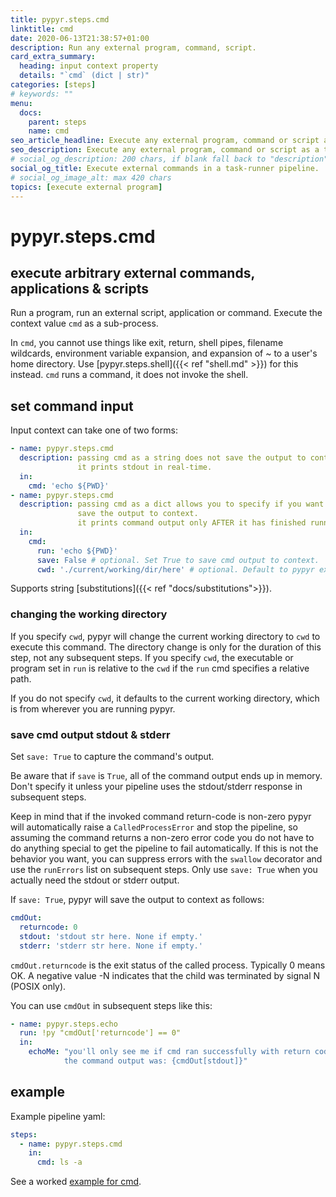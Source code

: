 ```yaml
---
title: pypyr.steps.cmd
linktitle: cmd
date: 2020-06-13T21:38:57+01:00
description: Run any external program, command, script.
card_extra_summary:
  heading: input context property
  details: "`cmd` (dict | str)"
categories: [steps]
# keywords: ""
menu:
  docs:
    parent: steps
    name: cmd
seo_article_headline: Execute any external program, command or script as a task in a pipeline step.
seo_description: Execute any external program, command or script as a task in a task-runner pipeline step.
# social_og_description: 200 chars, if blank fall back to "description"
social_og_title: Execute external commands in a task-runner pipeline.
# social_og_image_alt: max 420 chars
topics: [execute external program]
---
```

# pypyr.steps.cmd
## execute arbitrary external commands, applications & scripts
Run a program, run an external script, application or command. Execute 
the context value `cmd` as a sub-process.

In `cmd`, you cannot use things like exit, return, shell pipes, filename
wildcards, environment variable expansion, and expansion of \~ to a
user's home directory. Use [pypyr.steps.shell]({{< ref "shell.md" >}}) for
this instead. `cmd` runs a command, it does not invoke the shell.

## set command input
Input context can take one of two forms:

```yaml
- name: pypyr.steps.cmd
  description: passing cmd as a string does not save the output to context.
               it prints stdout in real-time.
  in:
    cmd: 'echo ${PWD}'
- name: pypyr.steps.cmd
  description: passing cmd as a dict allows you to specify if you want to
               save the output to context.
               it prints command output only AFTER it has finished running.
  in:
    cmd:
      run: 'echo ${PWD}'
      save: False # optional. Set True to save cmd output to context.
      cwd: './current/working/dir/here' # optional. Default to pypyr execution dir.
```

Supports string [substitutions]({{< ref "docs/substitutions">}}).

### changing the working directory
If you specify `cwd`, pypyr will change the current working directory to
`cwd` to execute this command. The directory change is only for the
duration of this step, not any subsequent steps. If you specify `cwd`,
the executable or program set in `run` is relative to the `cwd` if
the `run` cmd specifies a relative path.

If you do not specify `cwd`, it defaults to the current working directory,
which is from wherever you are running pypyr.

### save cmd output stdout & stderr
Set `save: True` to capture the command's output.

Be aware that if `save` is `True`, all of the command output ends up in
memory. Don't specify it unless your pipeline uses the stdout/stderr
response in subsequent steps.

Keep in mind that if the invoked command return-code is non-zero pypyr will automatically raise a `CalledProcessError` and stop the pipeline, so assuming 
the command returns a non-zero error code you do not have to do anything 
special to get the pipeline to fail automatically. If this is not the behavior 
you want, you can suppress errors with the `swallow` decorator and use the 
`runErrors` list on subsequent steps. Only use `save: True` when you actually 
need the stdout or stderr output.

If `save: True`, pypyr will save the output to context as follows:

```yaml
cmdOut:
  returncode: 0
  stdout: 'stdout str here. None if empty.'
  stderr: 'stderr str here. None if empty.'
```

`cmdOut.returncode` is the exit status of the called process. Typically
0 means OK. A negative value -N indicates that the child was terminated
by signal N (POSIX only).

You can use `cmdOut` in subsequent steps like this:

```yaml
- name: pypyr.steps.echo
  run: !py "cmdOut['returncode'] == 0"
  in:
    echoMe: "you'll only see me if cmd ran successfully with return code 0.
            the command output was: {cmdOut[stdout]}"
```

## example
Example pipeline yaml:

```yaml
steps:
  - name: pypyr.steps.cmd
    in:
      cmd: ls -a
```

See a worked [example for cmd](https://github.com/pypyr/pypyr-example/tree/master/pipelines/shell.yaml).
